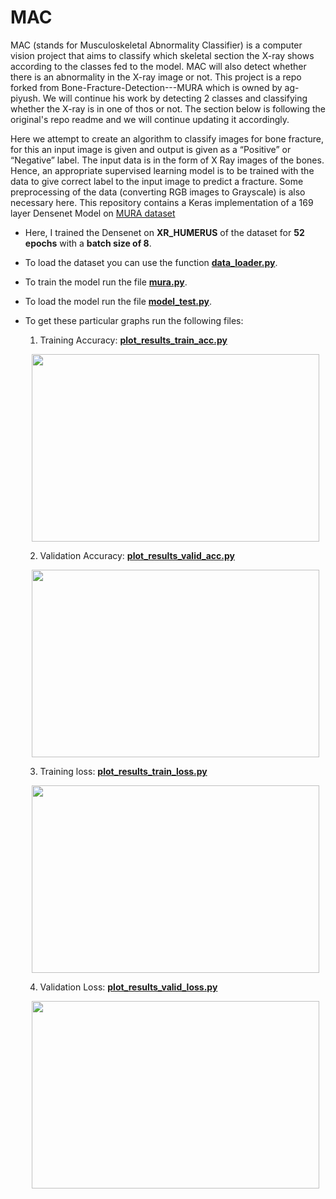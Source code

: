 # MAC

MAC (stands for Musculoskeletal Abnormality Classifier) is a computer vision project that aims to classify which skeletal section the X-ray shows according to the classes fed to the model. MAC will also detect whether there is an abnormality in the X-ray image or not. This project is a repo forked from Bone-Fracture-Detection---MURA which is owned by ag-piyush. We will continue his work by detecting 2 classes and classifying whether the X-ray is in one of thos or not. The section below is following the original's repo readme and we will continue updating it accordingly.

Here we attempt to create an algorithm to classify images for bone fracture, for this an input image is given and output is given as a “Positive” or “Negative” label. The input data is in the form of X Ray images of the bones. Hence, an appropriate supervised learning model is to be trained with the data to give correct label to the input image to predict a fracture. Some preprocessing of the data (converting RGB images to Grayscale) is also necessary here.
This repository contains a Keras implementation of a 169 layer Densenet Model on [MURA dataset](https://stanfordmlgroup.github.io/competitions/mura/)

- Here, I trained the Densenet on **XR_HUMERUS** of the dataset for **52 epochs** with a **batch size of 8**.
- To load the dataset you can use the function [**data_loader.py**](https://github.com/ag-piyush/Bone-Fracture-Detection---MURA/blob/master/data_loader.py).
- To train the model run the file [**mura.py**](https://github.com/ag-piyush/Bone-Fracture-Detection---MURA/blob/master/mura.py).
- To load the model run the file [**model_test.py**](https://github.com/ag-piyush/Bone-Fracture-Detection---MURA/blob/master/model_test.py).
- To get these particular graphs run the following files:
  1. Training Accuracy: [**plot_results_train_acc.py**](https://github.com/ag-piyush/Bone-Fracture-Detection---MURA/blob/master/plot_results_train_acc.py)
  <p align="center">
    <img width="460" height="300" src="https://github.com/ag-piyush/Bone-Fracture-Detection---MURA/blob/master/figures/plot_MURA_train_acc.jpg">
  </p>
  
  2. Validation Accuracy: [**plot_results_valid_acc.py**](https://github.com/ag-piyush/Bone-Fracture-Detection---MURA/blob/master/plot_results_valid_acc.py)
  <p align="center">
    <img width="460" height="300" src="https://github.com/ag-piyush/Bone-Fracture-Detection---MURA/blob/master/figures/plot_MURA_valid_acc.jpg">
  </p>

  3. Training loss: [**plot_results_train_loss.py**](https://github.com/ag-piyush/Bone-Fracture-Detection---MURA/blob/master/plot_results_train_loss.py)
  <p align="center">
    <img width="460" height="300" src="https://github.com/ag-piyush/Bone-Fracture-Detection---MURA/blob/master/figures/plot_MURA_train_loss.jpg">
  </p>
 
  4. Validation Loss: [**plot_results_valid_loss.py**](https://github.com/ag-piyush/Bone-Fracture-Detection---MURA/blob/master/plot_results_valid_loss.py)
  <p align="center">
    <img width="460" height="300" src="https://github.com/ag-piyush/Bone-Fracture-Detection---MURA/blob/master/figures/plot_MURA_valid_loss.jpg">
  </p>






